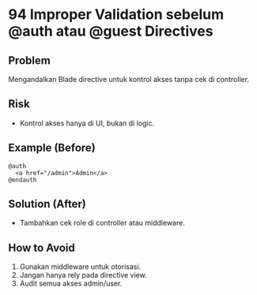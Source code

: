 # 94 Improper Validation sebelum @auth atau @guest Directives

## Problem
Mengandalkan Blade directive untuk kontrol akses tanpa cek di controller.

## Risk
- Kontrol akses hanya di UI, bukan di logic.

## Example (Before)
```blade
@auth
  <a href="/admin">Admin</a>
@endauth
```

## Solution (After)
- Tambahkan cek role di controller atau middleware.

## How to Avoid
1. Gunakan middleware untuk otorisasi.
2. Jangan hanya rely pada directive view.
3. Audit semua akses admin/user.

